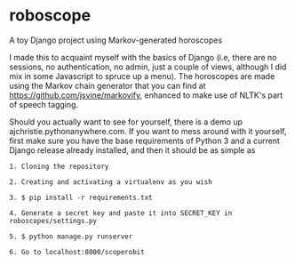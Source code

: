 # roboscope
A toy Django project using Markov-generated horoscopes

I made this to acquaint myself with the basics of Django (i.e, there are no sessions, no authentication, no admin, just a couple of views, although I did mix in some Javascript to spruce up a menu). The horoscopes are made using the Markov chain generator that you can find at https://github.com/jsvine/markovify, enhanced to make use of NLTK's part of speech tagging.

Should you actually want to see for yourself, there is a demo up ajchristie.pythonanywhere.com. If you want to mess around with it yourself, first make sure you have the base requirements of Python 3 and a current Django release already installed, and then it should be as simple as

    1. Cloning the repository

    2. Creating and activating a virtualenv as you wish

    3. $ pip install -r requirements.txt

    4. Generate a secret key and paste it into SECRET_KEY in roboscopes/settings.py

    5. $ python manage.py runserver

    6. Go to localhost:8000/scoperobit
